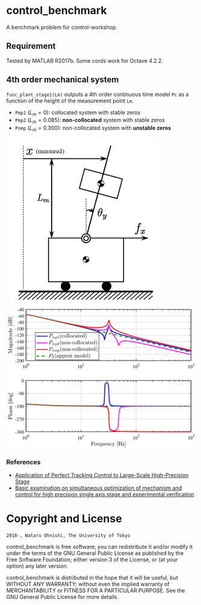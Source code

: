 # control_benchmark
A benchmark problem for control-workshop. 

## Requirement
Tested by MATLAB R2017b. Some cords work for Octave 4.2.2.

## 4th order mechanical system
`func_plant_stage1(Lm)` outputs a 4th order continuous time model `Pc` as a function of the height of the measurement point `Lm`.
* `Pmp1` ($L_m=0$): collocated system with stable zeros
* `Pmp2` ($L_m=0.085$): **non-collocated** system with stable zeros
* `Pnmp` ($L_m=0.300$): non-collocated system with **unstable zeros**

<img src="P4th/nanostage1.png" width="400">
<br>
<img src="P4th/bode.png" width="600">

### References
* [Application of Perfect Tracking Control to Large-Scale High-Precision Stage](https://www.sciencedirect.com/science/article/pii/S1474667015374802)
* [Basic examination on simultaneous optimization of mechanism and control for high precision single axis stage and experimental verification](http://ieeexplore.ieee.org/document/4758351/)

# Copyright and License

	2018-, Wataru Ohnishi, The University of Tokyo

control_benchmark is free software; you can redistribute it and/or modify it under the terms of the GNU General Public License as published by the Free Software Foundation; either version 3 of the License, or (at your option) any later version.

control_benchmark is distributed in the hope that it will be useful, but WITHOUT ANY WARRANTY; without even the implied warranty of MERCHANTABILITY or FITNESS FOR A PARTICULAR PURPOSE. See the GNU General Public License for more details.